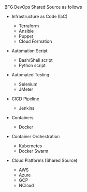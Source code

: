 BFG DevOps Shared Source as follows

- Infrastructure as Code (IaC)
  - Terraform
  - Ansible
  - Puppet
  - Cloud Formation

- Automation Script
  - Bash/Shell script
  - Python script

- Automated Testing
  - Selenium
  - JMeter

- CICD Pipeline
  - Jenkins

- Containers
  - Docker

- Container Orchestration
  - Kubernetes
  - Docker Swarm

- Cloud Platforms (Shared Source)
  - AWS
  - Azure
  - GCP
  - NCloud
